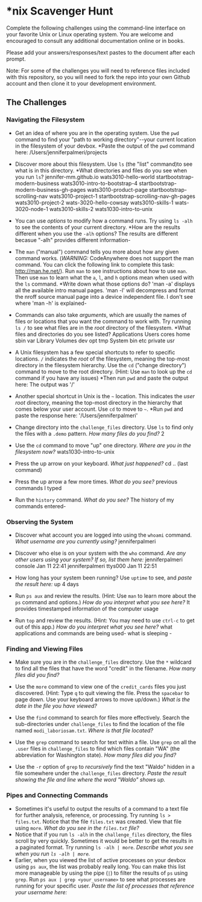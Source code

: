# *nix Scavenger Hunt

Complete the following challenges using the command-line interface on your favorite
Unix or Linux operating system. You are welcome and encouraged to consult any
additional documentation online or in books.

Please add your answers/responses/text pastes to the document after each prompt.

Note: For some of the challenges you will need to reference files included with
this repository, so you will need to fork the repo into your own Github account
and then clone it to your development environment.

## The Challenges

### Navigating the Filesystem

* Get an idea of where you are in the operating system. Use the `pwd` command to find your "path to working directory"--your current location in the filesystem of your devbox. *Paste the output of the `pwd` command here: /Users/jenniferpalmeri/projects

* Discover more about this filesystem. Use `ls` (the "list" command)to see what is in this directory. *What directories and files do you see when you run `ls`? jennifer-mm.github.io			wats3010-hello-world
startbootstrap-modern-business		wats3010-intro-to-bootstrap-4
startbootstrap-modern-business-gh-pages	wats3010-product-page
startbootstrap-scrolling-nav		wats3010-project-1
startbootstrap-scrolling-nav-gh-pages	wats3010-project-2
wats-3020-hello-cowsay			wats3010-skills-1
wats-3020-node-1			wats3010-skills-2
wats1030-intro-to-unix

* You can use *options* to modify how a command runs. Try using `ls -alh` to see the contents of your current directory. *How are the results different when you use the `-alh` options?
The results are different becasue "-alh" provides different information- 

* The `man` ("manual") command tells you more about how any given command works. (*WARNING:* CodeAnywhere does not support the man command. You can click the following link to complete this task: http://man.he.net/). Run `man` to see instructions about how to use `man`. Then use `man` to learn what the `a`, `l`, and `h` options mean when used with the `ls` command. *Write down what those options do? 'man -a' displays all the available intro manual pages. 'man -l' will decompress and format the nroff source manual page into a device independent file. I don't see where 'man -h' is explained-  


* Commands can also take *arguments*, which are usually the names of files or locations that you want the command to work with. Try running `ls /` to see what files are in the *root* directory of the filesystem. *What files and directories do you see listed? Applications	Users		cores		home		sbin		var
Library		Volumes		dev		opt		tmp
System		bin		etc		private		usr



* A Unix filesystem has a few special shortcuts to refer to specific locations. `/` indicates the *root* of the filesystem, meaning the top-most directory in the filesystem hierarchy. Use the `cd` ("change directory") command to move to the root directory. (Hint: Use `man` to look up the `cd` command if you have any issues) *Then run `pwd` and paste the output here: The output was '/'


* Another special shortcut in Unix is the `~` location. This indicates the *user root* directory, meaning the top-most directory in the hierarchy that comes below your user account. Use `cd` to move to `~`. *Run `pwd` and paste the response here: '/Users/jenniferpalmeri'

* Change directory into the `challenge_files` directory. Use `ls` to find only the files with a `.demo` pattern. *How many files do you find?* 2

* Use the `cd` command to move "up" one directory. *Where are you in the filesystem now?* wats1030-intro-to-unix

* Press the up arrow on your keyboard. *What just happened?* cd .. (last command)

* Press the up arrow a few more times. *What do you see?* previous commands I typed

* Run the `history` command. *What do you see?* The history of my commands entered-

### Observing the System

* Discover what account you are logged into using the `whoami` command. *What username are you currently using?* jenniferpalmeri

* Discover who else is on your system with the `who` command. *Are any other users using your system? If so, list them here:* jenniferpalmeri console  Jan 11 22:41 
jenniferpalmeri ttys000  Jan 11 22:51

* How long has your system been running? Use `uptime` to see, and *paste the result here:* up 4 days

* Run `ps aux` and review the results. (Hint: Use `man` to learn more about the `ps` command and options.) *How do you interpret what you see here?* It provides timestamped information of the computer usage

* Run `top` and review the results. (Hint: You may need to use `ctrl-c` to get out of this app.) *How do you interpret what you see here?* what applications and commands are being used- what is sleeping -

### Finding and Viewing Files

* Make sure you are in the `challenge_files` directory. Use the `*` wildcard to find all the files that have the word "credit" in the filename. *How many files did you find?* 

* Use the `more` command to view one of the `credit_cards` files you just discovered. (Hint: Type `q` to quit viewing the file. Press the `spacebar` to page down. Use your keyboard arrows to move up/down.) *What is the date in the file you have viewed?*

* Use the `find` command to search for files more effectively. Search the sub-directories under `challenge_files` to find the location of the file named `modi_laboriosam.txt`. *Where is that file located?*

* Use the `grep` command to search for text within a file. Use `grep` on all the `.user` files in `challenge_files` to find which files contain "WA" (the abbreviation for Washington state). *How many files did you find?*

* Use the `-r` option of `grep` to *recursively* find the text "Waldo" hidden in a file somewhere under the `challenge_files` directory. *Paste the result showing the file and line where the word "Waldo" shows up.*

### Pipes and Connecting Commands

* Sometimes it's useful to output the results of a command to a text file for further analysis, reference, or processing. Try running `ls > files.txt`. Notice that the file `files.txt` was created. View that file using `more`. *What do you see in the `files.txt` file?*
* Notice that if you run `ls -alh` in the `challenge_files` directory, the files scroll by very quickly. Sometimes it would be better to get the results in a paginated format. Try running `ls -alh | more`. *Describe what you see when you run `ls -alh | more`.*
* Earlier, when you viewed the list of active processes on your devbox using `ps aux`, the list was probably really long. You can make this list more manageable by using the pipe (`|`) to filter the results of `ps` using `grep`. Run `ps aux | grep <your_username>` to see what processes are running for your specific user. *Paste the list of processes that reference your username here:*
